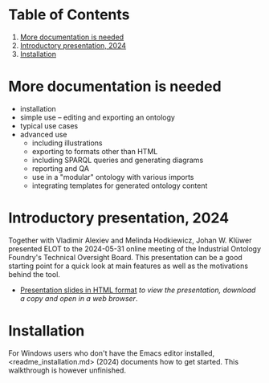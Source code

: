 
# Table of Contents

1.  [More documentation is needed](#orgd48ca32)
2.  [Introductory presentation, 2024](#org46e0e78)
3.  [Installation](#org44acb49)



<a id="orgd48ca32"></a>

# More documentation is needed

-   installation
-   simple use &#x2013; editing and exporting an ontology
-   typical use cases
-   advanced use
    -   including illustrations
    -   exporting to formats other than HTML
    -   including SPARQL queries and generating diagrams
    -   reporting and QA
    -   use in a "modular" ontology with various imports
    -   integrating templates for generated ontology content


<a id="org46e0e78"></a>

# Introductory presentation, 2024

Together with Vladimir Alexiev and Melinda Hodkiewicz, Johan W. Klüwer presented ELOT to the 2024-05-31 online meeting of the Industrial Ontology Foundry's Technical Oversight Board.
This presentation can be a good starting point for a quick look at main features as well as the motivations behind the tool.

-   [Presentation slides in HTML format](20240525T181908--elot-presented-to-iof-tob__elot_emacs_iof.html) *to view the presentation, download a copy and open in a web browser*.


<a id="org44acb49"></a>

# Installation

For Windows users who don't have the Emacs editor installed, <readme_installation.md> (2024) documents how to get started. This walkthrough is however unfinished.

